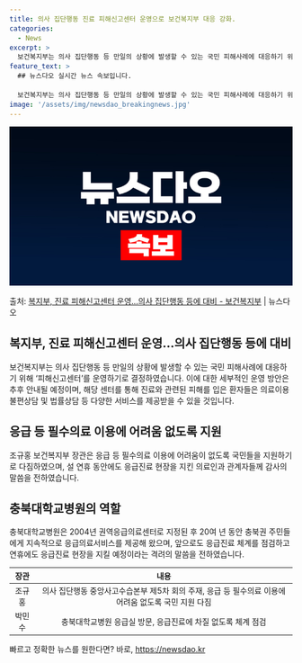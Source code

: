 ```yaml
---
title: 의사 집단행동 진료 피해신고센터 운영으로 보건복지부 대응 강화.
categories:
  - News
excerpt: >
  보건복지부는 의사 집단행동 등 만일의 상황에 발생할 수 있는 국민 피해사례에 대응하기 위해 피해신고센터를 운…
feature_text: >
  ## 뉴스다오 실시간 뉴스 속보입니다.

  보건복지부는 의사 집단행동 등 만일의 상황에 발생할 수 있는 국민 피해사례에 대응하기 위해 피해신고센터를 운…
image: '/assets/img/newsdao_breakingnews.jpg'
---
```


![뉴스다오 속보](/assets/img/newsdao_breakingnews.jpg)

<p>출처: <a href="https://newsdao.kr/3139" rel="dofollow">복지부, 진료 피해신고센터 운영…의사 집단행동 등에 대비 - 보건복지부</a> | 뉴스다오</p>

<h2 data-ke-size="size26">복지부, 진료 피해신고센터 운영…의사 집단행동 등에 대비</h2>
<p data-ke-size="size16">보건복지부는 의사 집단행동 등 만일의 상황에 발생할 수 있는 국민 피해사례에 대응하기 위해 ‘피해신고센터’를 운영하기로 결정하였습니다. 이에 대한 세부적인 운영 방안은 추후 안내될 예정이며, 해당 센터를 통해 진료와 관련된 피해를 입은 환자들은 의료이용 불편상담 및 법률상담 등 다양한 서비스를 제공받을 수 있을 것입니다.</p>

<h2 data-ke-size="size24">응급 등 필수의료 이용에 어려움 없도록 지원</h2>
<p data-ke-size="size16">조규홍 보건복지부 장관은 응급 등 필수의료 이용에 어려움이 없도록 국민들을 지원하기로 다짐하였으며, 설 연휴 동안에도 응급진료 현장을 지킨 의료인과 관계자들께 감사의 말씀을 전하였습니다.</p>

<h2 data-ke-size="size24">충북대학교병원의 역할</h2>
<p data-ke-size="size16">충북대학교병원은 2004년 권역응급의료센터로 지정된 후 20여 년 동안 충북권 주민들에게 지속적으로 응급의료서비스를 제공해 왔으며, 앞으로도 응급진료 체계를 점검하고 연휴에도 응급진료 현장을 지킬 예정이라는 격려의 말씀을 전하였습니다.</p>

<table>
	<thead>
		<tr>
			<th style="text-align: center;">장관</th>
			<th style="text-align: center;">내용</th>
		</tr>
	</thead>
	<tbody>
		<tr>
			<td style="text-align: center;">조규홍</td>
			<td style="text-align: center;">의사 집단행동 중앙사고수습본부 제5차 회의 주재, 응급 등 필수의료 이용에 어려움 없도록 국민 지원 다짐</td>
		</tr>
		<tr>
			<td style="text-align: center;">박민수</td>
			<td style="text-align: center;">충북대학교병원 응급실 방문, 응급진료에 차질 없도록 체계 점검</td>
		</tr>
	</tbody>
</table> 

빠르고 정확한 뉴스를 원한다면? 바로, <a href="https://newsdao.kr" rel="dofollow">https://newsdao.kr</a>


